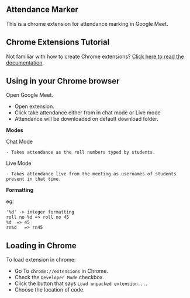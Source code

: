 ## Attendance Marker

This is a chrome extension for attendance marking in Google Meet.

## Chrome Extensions Tutorial

Not familiar with how to create Chrome extensions? [Click here to read the documentation](http://developer.chrome.com/extensions/index.html).

## Using in your Chrome browser

Open Google Meet.

- Open extension.
- Click take attendance either from in chat mode or Live mode
- Attendance will be downloaded on default download folder.

 **Modes**
 
   Chat Mode
   
    - Takes attendance as the roll numbers typed by students.
    
   Live Mode
   
    - Takes attendance live from the meeting as usernames of students present in that time.

**Formatting**

eg:

    '%d' -> integer formatting 
    roll no %d => roll no 45
    %d  => 45
    rn%d   => rn45

## Loading in Chrome

To load extension in chrome:

- Go To `chrome://extensions` in Chrome.
- Check the `Developer Mode` checkbox.
- Click the button that says `Load unpacked extension...`.
- Choose the location of code.
